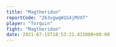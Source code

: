 ```yaml
---
title: "Magtheridon"
reportCode: "263vgwqW1G4jMVXT"
player: "Torquin"
fight: "Magtheridon"
date: 2021-07-15T18:53:21.415000+00:00
---
```

